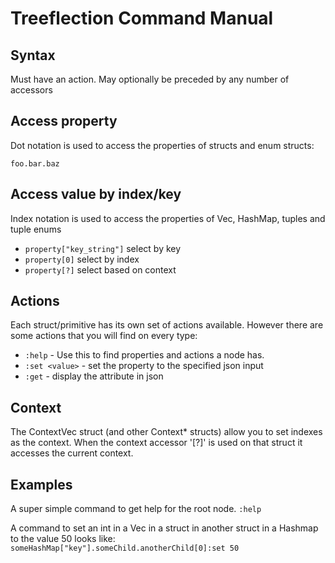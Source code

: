 # Treeflection Command Manual

## Syntax

Must have an action.
May optionally be preceded by any number of accessors

## Access property

Dot notation is used to access the properties of structs and enum structs:

`foo.bar.baz`

## Access value by index/key

Index notation is used to access the properties of Vec, HashMap, tuples and tuple enums

*   `property["key_string"]` select by key
*   `property[0]`            select by index
*   `property[?]`            select based on context

## Actions

Each struct/primitive has its own set of actions available.
However there are some actions that you will find on every type:
*   `:help`        - Use this to find properties and actions a node has.
*   `:set <value>` - set the property to the specified json input
*   `:get`         - display the attribute in json

## Context

The ContextVec struct (and other Context* structs) allow you to set indexes as the context.
When the context accessor '[?]' is used on that struct it accesses the current context.

## Examples

A super simple command to get help for the root node.
`:help`

A command to set an int in a Vec in a struct in another struct in a Hashmap to the value 50 looks like:
`someHashMap["key"].someChild.anotherChild[0]:set 50`

